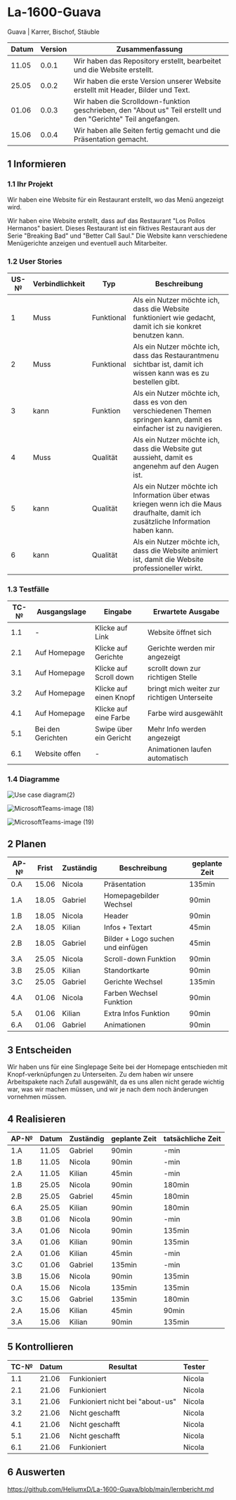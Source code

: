 # La-1600-Guava


Guava | Karrer, Bischof, Stäuble

| Datum | Version | Zusammenfassung                                              |
| ----- | ------- | ------------------------------------------------------------ |
| 11.05 | 0.0.1   | Wir haben das Repository erstellt, bearbeitet und die Website erstellt. |
| 25.05 | 0.0.2   | Wir haben die erste Version unserer Website erstellt mit Header, Bilder und Text. |
| 01.06 | 0.0.3   | Wir haben die Scrolldown-funktion geschrieben, den "About us" Teil erstellt und den "Gerichte" Teil angefangen. |
| 15.06 | 0.0.4   | Wir haben alle Seiten fertig gemacht und die Präsentation gemacht. |

## 1 Informieren

### 1.1 Ihr Projekt

Wir haben eine Website für ein Restaurant erstellt, wo das Menü angezeigt wird.

Wir haben eine Website erstellt, dass auf das Restaurant "Los Pollos Hermanos" basiert. Dieses Restaurant ist ein fiktives Restaurant aus der Serie "Breaking Bad" und "Better Call Saul." Die Website kann verschiedene Menügerichte anzeigen und eventuell auch Mitarbeiter.

### 1.2 User Stories

| US-№ | Verbindlichkeit | Typ | Beschreibung                       |
| ---- | --------------- | ---- | ---------------------------------- |
|1| Muss |Funktional| Als ein Nutzer möchte ich, dass die Website funktioniert wie gedacht, damit ich sie konkret benutzen kann. |
|2|Muss|Funktional| Als ein Nutzer möchte ich, dass das Restaurantmenu sichtbar ist, damit ich wissen kann was es zu bestellen gibt. |
|3|kann|Funktion| Als ein Nutzer möchte ich, dass es von den verschiedenen Themen springen kann, damit es einfacher ist zu navigieren. |
|4|Muss|Qualität| Als ein Nutzer möchte ich, dass die Website gut aussieht, damit es angenehm auf den Augen ist. |
|5|kann|Qualität| Als ein Nutzer möchte ich Information über etwas kriegen wenn ich die Maus draufhalte, damit ich zusätzliche Information haben kann.|
|6|kann|Qualität| Als ein Nutzer möchte ich, dass die Website animiert ist, damit die Website professioneller wirkt. |



### 1.3 Testfälle

| TC-№ | Ausgangslage | Eingabe | Erwartete Ausgabe |
| ---- | ------------ | ------- | ----------------- |
| 1.1 | - | Klicke auf Link | Website öffnet sich |
| 2.1 | Auf Homepage | Klicke auf Gerichte | Gerichte werden mir angezeigt |
| 3.1 | Auf Homepage | Klicke auf Scroll down | scrollt down zur richtigen Stelle |
| 3.2 | Auf Homepage | Klicke auf einen Knopf | bringt mich weiter zur richtigen Unterseite |
| 4.1 | Auf Homepage | Klicke auf eine Farbe | Farbe wird ausgewählt |
| 5.1 | Bei den Gerichten | Swipe über ein Gericht | Mehr Info werden angezeigt |
| 6.1 | Website offen | - | Animationen laufen automatisch |


### 1.4 Diagramme
![Use case diagram(2)](https://github.com/HeliumxD/La-1600-Guava/assets/111046337/a3e36b47-bbb3-4156-8e71-7ea6f75e4167)

![MicrosoftTeams-image (18)](https://github.com/HeliumxD/La-1600-Guava/assets/111046337/448942b5-87b4-4290-acbe-d305eb267c71)

![MicrosoftTeams-image (19)](https://github.com/HeliumxD/La-1600-Guava/assets/111046337/293497eb-5e12-45df-99b3-2053c57dbdf0)


## 2 Planen

| AP-№ | Frist | Zuständig | Beschreibung | geplante Zeit |
| ---- | ----- | --------- | ------------ | ------------- |
| 0.A  | 15.06 | Nicola | Präsentation | 135min |
| 1.A  | 18.05 | Gabriel | Homepagebilder Wechsel | 90min |
| 1.B  | 18.05 | Nicola | Header | 90min |
| 2.A  | 18.05 | Kilian | Infos + Textart | 45min |
| 2.B  | 18.05 | Gabriel | Bilder + Logo suchen und einfügen| 45min |
| 3.A  | 25.05 | Nicola | Scroll-down Funktion | 90min |
| 3.B  | 25.05 | Kilian | Standortkarte | 90min |
| 3.C  | 25.05 | Gabriel | Gerichte Wechsel | 135min |
| 4.A  | 01.06| Nicola | Farben Wechsel Funktion | 90min |
| 5.A  | 01.06 | Kilian | Extra Infos Funktion | 90min |
| 6.A  | 01.06 | Gabriel | Animationen | 90min |


## 3 Entscheiden

Wir haben uns für eine Singlepage Seite bei der Homepage entschieden mit Knopf-verknüpfungen zu Unterseiten. Zu dem haben wir unsere Arbeitspakete nach Zufall ausgewählt, da es uns allen nicht gerade wichtig war, was wir machen müssen, und wir je nach dem noch änderungen vornehmen müssen.

## 4 Realisieren

| AP-№ | Datum | Zuständig | geplante Zeit | tatsächliche Zeit |
| ---- | ----- | --------- | ------------- | ----------------- |
| 1.A  | 11.05 | Gabriel | 90min | -min |
| 1.B  | 11.05 | Nicola | 90min | -min |
| 2.A  | 11.05 | Kilian | 45min | -min |
| 1.B  | 25.05 | Nicola | 90min | 180min |
| 2.B  | 25.05 | Gabriel | 45min | 180min |
| 6.A  | 25.05 | Kilian | 90min | 180min |
| 3.B  | 01.06 | Nicola | 90min | -min |
| 3.A  | 01.06 | Nicola | 90min | 135min |
| 3.A  | 01.06 | Kilian | 90min | 135min |
| 2.A  | 01.06 | Kilian | 45min | -min |
| 3.C  | 01.06 | Gabriel | 135min | -min |
| 3.B  | 15.06 | Nicola | 90min | 135min |
| 0.A  | 15.06 | Nicola | 135min | 135min |
| 3.C  | 15.06 | Gabriel | 135min | 180min |
| 2.A  | 15.06 | Kilian | 45min | 90min |
| 3.A  | 15.06 | Kilian | 90min | 135min |


## 5 Kontrollieren

| TC-№ | Datum | Resultat | Tester |
| ---- | ----- | -------- | ------ |
| 1.1  | 21.06 | Funkioniert | Nicola |
| 2.1  | 21.06 | Funkioniert | Nicola |
| 3.1  | 21.06 | Funkioniert nicht bei "about-us" | Nicola |
| 3.2  | 21.06 | Nicht geschafft | Nicola |
| 4.1  | 21.06 | Nicht geschafft | Nicola |
| 5.1  | 21.06 | Nicht geschafft | Nicola |
| 6.1  | 21.06 | Funkioniert | Nicola |


## 6 Auswerten

https://github.com/HeliumxD/La-1600-Guava/blob/main/lernbericht.md
